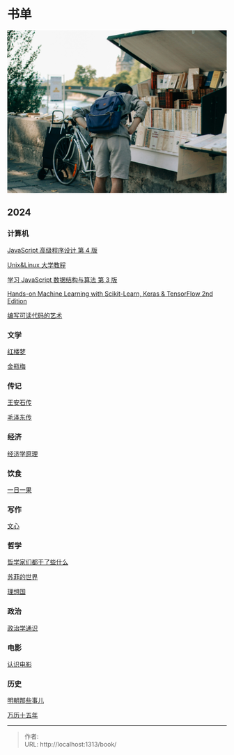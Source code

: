 # 书单


![](/page/eddie-junior-kZ7Mc7yo1-8-unsplash.jpg)

## 2024

### 计算机

[JavaScript 高级程序设计 第 4 版](https://book.douban.com/subject/35175321/)

[Unix&amp;Linux 大学教程]()

[学习 JavaScript 数据结构与算法 第 3 版]()

[Hands-on Machine Learning with Scikit-Learn, Keras &amp; TensorFlow 2nd Edition]()

[编写可读代码的艺术]()

### 文学

[红楼梦]()

[金瓶梅]()

### 传记

[王安石传]()

[毛泽东传]()

### 经济

[经济学原理]()

### 饮食

[一日一果]()

### 写作

[文心]()

### 哲学

[哲学家们都干了些什么]()

[苏菲的世界]()

[理想国]()

### 政治

[政治学通识]()

### 电影

[认识电影]()

### 历史

[明朝那些事儿]()

[万历十五年]()


---

> 作者:   
> URL: http://localhost:1313/book/  

